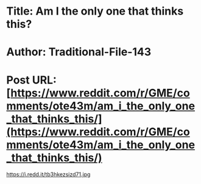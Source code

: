 # Title: Am I the only one that thinks this?
# Author: Traditional-File-143
# Post URL: [https://www.reddit.com/r/GME/comments/ote43m/am_i_the_only_one_that_thinks_this/](https://www.reddit.com/r/GME/comments/ote43m/am_i_the_only_one_that_thinks_this/)


https://i.redd.it/tb3hkezsizd71.jpg